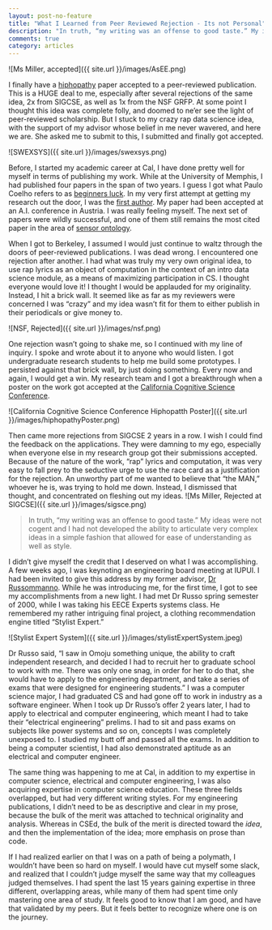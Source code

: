 ```yaml
---
layout: post-no-feature
title: "What I Learned from Peer Reviewed Rejection - Its not Personal"
description: "In truth, “my writing was an offense to good taste.” My ideas were not cogent and I had not developed the ability to articulate very complex ideas in a simple fashion that allowed for ease of understanding as well as style."
comments: true
category: articles
--- 
```


![Ms Miller, accepted]({{ site.url }}/images/AsEE.png)

I finally have a [hiphopathy](http://www.omojumiller.com/hiphopathy) paper accepted to a peer-reviewed publication. This is a HUGE deal to me, especially after several rejections of the same idea, 2x from SIGCSE, as well as 1x from the NSF GRFP. At some point I thought this idea was complete folly, and doomed to ne’er see the light of peer-reviewed scholarship. But I stuck to my crazy rap data science idea, with the support of my advisor whose belief in me never wavered, and here we are. She asked me to submit to this, I submitted and finally got accepted.

![SWEXSYS]({{ site.url }}/images/swexsys.png)

Before, I started my academic career at Cal, I have done pretty well for myself in terms of publishing my work. While at the University of Memphis, I had published four papers in the span of two years. I guess I got what Paulo Coelho refers to as [beginners luck](http://www.goodreads.com/quotes/32467-every-search-begins-with-beginner-s-luck-and-every-search-ends). In my very first attempt at getting my research out the door, I was the [first author](http://www.actapress.com/PaperInfo.aspx?PaperID=15878&reason=500). My paper had been accepted at an A.I. conference in Austria. I was really feeling myself. The next set of papers were wildly successful, and one of them still remains the most cited paper in the area of [sensor ontology](https://scholar.google.com/citations?view_op=view_citation&hl=en&user=E7z_wrwAAAAJ&citation_for_view=E7z_wrwAAAAJ%3Au5HHmVD_uO8C).

When I got to Berkeley, I assumed I would just continue to waltz through the doors of peer-reviewed publications. I was dead wrong. I encountered one rejection after another. I had what was truly my very own original idea, to use rap lyrics as an object of computation in the context of an intro data science module, as a means of maximizing participation in CS. I thought everyone would love it! I thought I would be applauded for my originality. Instead, I hit a brick wall. It seemed like as far as my reviewers were concerned I was “crazy” and my idea wasn’t fit for them to either publish in their periodicals or give money to.

![NSF, Rejected]({{ site.url }}/images/nsf.png)

One rejection wasn’t going to shake me, so I continued with my line of inquiry. I spoke and wrote about it to anyone who would listen. I got undergraduate research students to help me build some prototypes. I persisted against that brick wall, by just doing something. Every now and again, I would get a win. My research team and I got a breakthrough when a poster on the work got accepted at the [California Cognitive Science Conference](http://cssa.berkeley.edu/ccsc13.html).

![California Cognitive Science Conference Hiphopatth Poster]({{ site.url }}/images/hiphopathyPoster.png)

Then came more rejections from SIGCSE 2 years in a row. I wish I could find the feedback on the applications. They were damning to my ego, especially when everyone else in my research group got their submissions accepted. Because of the nature of the work, “rap” lyrics and computation, it was very easy to fall prey to the seductive urge to use the race card as a justification for the rejection. An unworthy part of me wanted to believe that “the MAN,” whoever he is, was trying to hold me down. Instead, I dismissed that thought, and concentrated on fleshing out my ideas.
![Ms Miller, Rejected at SIGCSE]({{ site.url }}/images/sigsce.png)

>In truth, “my writing was an offense to good taste.” My ideas were not cogent and I had not developed the ability to articulate very complex ideas in a simple fashion that allowed for ease of understanding as well as style.

I didn’t give myself the credit that I deserved on what I was accomplishing. A few weeks ago, I was keynoting an engineering board meeting at IUPUI. I had been invited to give this address by my former advisor, [Dr Russommanno](http://www.engr.iupui.edu/main/people/detail.php?id=drussoma). While he was introducing me, for the first time, I got to see my accomplishments from a new light. I had met Dr Russo spring semester of 2000, while I was taking his EECE Experts systems class. He remembered my rather intriguing final project, a clothing recommendation engine titled “Stylist Expert.”

![Stylist Expert System]({{ site.url }}/images/stylistExpertSystem.jpeg)

Dr Russo said, “I saw in Omoju something unique, the ability to craft independent research, and decided I had to recruit her to graduate school to work with me. There was only one snag, in order for her to do that, she would have to apply to the engineering department, and take a series of exams that were designed for engineering students.” I was a computer science major, I had graduated CS and had gone off to work in industry as a software engineer. When I took up Dr Russo’s offer 2 years later, I had to apply to electrical and computer engineering, which meant I had to take their “electrical engineering” prelims. I had to sit and pass exams on subjects like power systems and so on, concepts I was completely unexposed to. I studied my butt off and passed all the exams. In addition to being a computer scientist, I had also demonstrated aptitude as an electrical and computer engineer.

The same thing was happening to me at Cal, in addition to my expertise in computer science, electrical and computer engineering, I was also acquiring expertise in computer science education. These three fields overlapped, but had very different writing styles. For my engineering publications, I didn’t need to be as descriptive and clear in my prose, because the bulk of the merit was attached to technical originality and analysis. Whereas in CSEd, the bulk of the merit is directed toward the _idea_, and then the implementation of the idea; more emphasis on prose than code.

If I had realized earlier on that I was on a path of being a polymath, I wouldn’t have been so hard on myself. I would have cut myself some slack, and realized that I couldn’t judge myself the same way that my colleagues judged themselves. I had spent the last 15 years gaining expertise in three different, overlapping areas, while many of them had spent time only mastering one area of study. It feels good to know that I am good, and have that validated by my peers. But it feels better to recognize where one is on the journey.